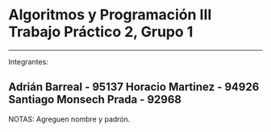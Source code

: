 Algoritmos y Programación III
Trabajo Práctico 2, Grupo 1
======================================

--------------------------------------
Integrantes:

Adrián Barreal - 95137
Horacio Martinez - 94926
Santiago Monsech Prada - 92968
--------------------------------------

NOTAS:
Agreguen nombre y padrón.
